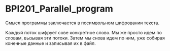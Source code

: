 # BPI201_Parallel_program

Смысл программы заключается в посимвольном шифровании текста.

Каждый поток шифрует сове конкретное слово. Мы же просто идем по словам, вызывая эти потоки. Затем мы снова идем по ним, уже собирая конечные данные и записывая их в файл.
